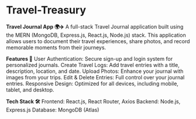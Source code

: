 # Travel-Treasury
**Travel Journal App 🌍✈️**
A full-stack Travel Journal application built using the MERN (MongoDB, Express.js, React.js, Node.js) stack. This application allows users to document their travel experiences, share photos, and record memorable moments from their journeys.

**Features 🚀**
User Authentication: Secure sign-up and login system for personalized journals.
Create Travel Logs: Add travel entries with a title, description, location, and date.
Upload Photos: Enhance your journal with images from your trips.
Edit & Delete Entries: Full control over your journal entries.
Responsive Design: Optimized for all devices, including mobile, tablet, and desktop.

**Tech Stack 🛠️**
Frontend: React.js, React Router, Axios
Backend: Node.js, Express.js
Database: MongoDB (Atlas)

